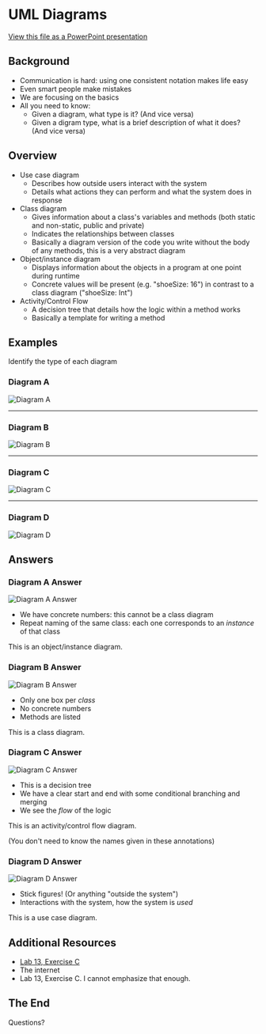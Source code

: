# UML Diagrams

[View this file as a PowerPoint presentation](https://1drv.ms/p/s!AjpvI1edrtIphoEtVtl5kyktEBMVkg)

## Background

- Communication is hard: using one consistent notation makes life easy
- Even smart people make mistakes
- We are focusing on the basics
- All you need to know:
  - Given a diagram, what type is it? (And vice versa)
  - Given a digram type, what is a brief description of what it does? (And vice versa)

## Overview

- Use case diagram
  - Describes how outside users interact with the system
  - Details what actions they can perform and what the system does in response
- Class diagram
  - Gives information about a class's variables and methods (both static and non-static, public and private)
  - Indicates the relationships between classes
  - Basically a diagram version of the code you write without the body of any methods, this is a very abstract diagram
- Object/instance diagram
  - Displays information about the objects in a program at one point during runtime
  - Concrete values will be present (e.g. "shoeSize: 16") in contrast to a class diagram ("shoeSize: Int")
- Activity/Control Flow
  - A decision tree that details how the logic within a method works
  - Basically a template for writing a method

## Examples

Identify the type of each diagram

### Diagram A

![Diagram A](images/diagramA.png)

----

### Diagram B

![Diagram B](images/diagramB.png)

----

### Diagram C

![Diagram C](images/diagramC.png)

----

### Diagram D

![Diagram D](images/diagramD.png)

## Answers

### Diagram A Answer

![Diagram A Answer](images/diagramAAnswer.png)

- We have concrete numbers: this cannot be a class diagram
- Repeat naming of the same class: each one corresponds to an _instance_ of that class

This is an object/instance diagram.

### Diagram B Answer

![Diagram B Answer](images/diagramB.png)

- Only one box per _class_
- No concrete numbers
- Methods are listed

This is a class diagram.

### Diagram C Answer

![Diagram C Answer](images/diagramCAnswer.png)

- This is a decision tree
- We have a clear start and end with some conditional branching and merging
- We see the _flow_ of the logic

This is an activity/control flow diagram.

(You don't need to know the names given in these annotations)

### Diagram D Answer

![Diagram D Answer](images/diagramD.png)

- Stick figures! (Or anything "outside the system")
- Interactions with the system, how the system is _used_

This is a use case diagram.

## Additional Resources

- [Lab 13, Exercise C](http://pages.cs.wisc.edu/~cs200/labs/labs201909/lab13/Lab13MoreClassesAndSpaceGame.pdf)
- The internet
- Lab 13, Exercise C. I cannot emphasize that enough.

## The End

Questions?

